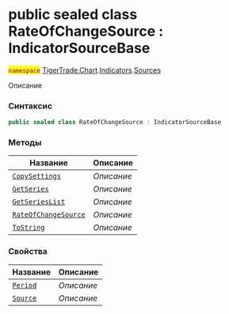 
# public sealed class RateOfChangeSource : IndicatorSourceBase
<mark style="color:purple;">`namespace`</mark> [TigerTrade.Chart](../../../TigerTrade.Chart.md).[Indicators](../../../TigerTrade.Chart/Indicators.md).[Sources](../../../TigerTrade.Chart/Indicators/Sources.md)



Описание

### Синтаксис
```csharp
public sealed class RateOfChangeSource : IndicatorSourceBase
```


### Методы
| Название | Описание |
| --- | --- |
| [`CopySettings`](./RateOfChangeSource.cs/Методы/CopySettings.md) | *Описание* |
| [`GetSeries`](./RateOfChangeSource.cs/Методы/GetSeries.md) | *Описание* |
| [`GetSeriesList`](./RateOfChangeSource.cs/Методы/GetSeriesList.md) | *Описание* |
| [`RateOfChangeSource`](./RateOfChangeSource.cs/Методы/RateOfChangeSource.md) | *Описание* |
| [`ToString`](./RateOfChangeSource.cs/Методы/ToString.md) | *Описание* |

### Свойства
| Название | Описание |
| --- | --- |
| [`Period`](./RateOfChangeSource.cs/Свойства/Period.md) | *Описание* |
| [`Source`](./RateOfChangeSource.cs/Свойства/Source.md) | *Описание* |



